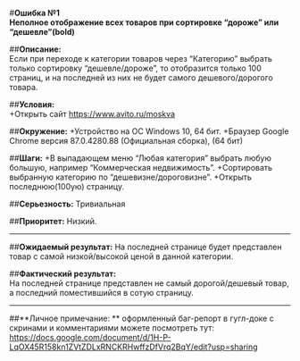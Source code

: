 #**Ошибка №1**  
**Неполное отображение всех товаров при сортировке “дороже” или “дешевле”(bold)** 

##**Описание:**  
Если при переходе к категории товаров через “Категорию” выбрать только сортировку “дешевле/дороже”, то отобразится только 100 страниц, и на последней из них не будет самого дешевого/дорогого товара. 

##**Условия:**  
+Открыть сайт https://www.avito.ru/moskva

##**Окружение:** 
+Устройство на ОС Windows 10, 64 бит. 
+Браузер Google Chrome версия 87.0.4280.88 (Официальная сборка), (64 бит)

##**Шаги:** 
+В выпадающем меню “Любая категория” выбрать любую большую, например “Коммерческая недвижимость”.
+Сортировать выбранную категорию по “дешевизне/дороговизне”.
+Открыть последнюю(100ую) страницу.

##**Серьезность:** Тривиальная

##**Приоритет:** Низкий.
_________
##**Ожидаемый результат:** 
На последней странице будет представлен товар с самой низкой/высокой ценой в данной категории.

##**Фактический результат:**  
На последней странице представлен не самый дорогой/дешевый товар, а последний поместившийся в сотую страницу.
_________
##**Личное примечание: ** оформленный баг-репорт в гугл-доке с скринами и комментариями можете посмотреть тут: https://docs.google.com/document/d/1H-P-LqOX45R158kn1ZVtZDLxRNCKRHwffzDfVrq2BqY/edit?usp=sharing




